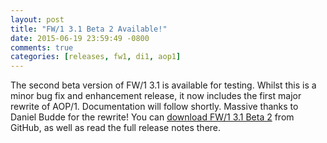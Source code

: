 ```yaml
---
layout: post
title: "FW/1 3.1 Beta 2 Available!"
date: 2015-06-19 23:59:49 -0800
comments: true
categories: [releases, fw1, di1, aop1]
---
```

The second beta version of FW/1 3.1 is available for testing. Whilst this is a minor bug fix and enhancement release, it now includes the first major rewrite of AOP/1. Documentation will follow shortly. Massive thanks to Daniel Budde for the rewrite! You can [download FW/1 3.1 Beta 2](https://github.com/framework-one/fw1/releases/tag/v3.1-beta2) from GitHub, as well as read the full release notes there.
